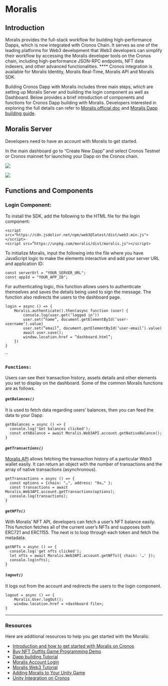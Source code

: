 # Moralis

## **Introduction**

Moralis provides the full-stack workflow for building high-performance Dapps, which is now integrated with Cronos Chain. It serves as one of the leading platforms for Web3 development that Web3 developers can simplify their workflow by accessing the Moralis developer tools on the Cronos chain, including high-performance JSON-RPC endpoints, NFT data indexers, and other advanced functionalities. **** Cronos integration is available for Moralis Identity, Moralis Real-Time, Moralis API and Moralis SDK.&#x20;

Building Cronos Dapp with Moralis includes three main steps, which are setting up Moralis Server and building the login component as well as Dashboard. Below provides a brief introduction of components and functions for Cronos Dapp building with Moralis. Developers interested in exploring the full details can refer to [Moralis official doc](https://docs.moralis.io/moralis-dapp/web3-api) and [Moralis Dapp building guide](https://moralis.io/how-to-build-a-cronos-dapp/).

## Moralis Server

Developers need to have an account with Moralis to get started.&#x20;

In the main dashboard go to “Create New Dapp” and select Cronos Testnet or Cronos mainnet for launching your Dapp on the Cronos chain.

![](https://lh5.googleusercontent.com/7oIaGeTNe80fuhymIeCuPRIg-uoSS9bI3OO2VLGWZi3hOIyPfc2Dmc7i48vRbkcuLHSxZrMMpFauaMmRtByIbX0xWlSp020-zodS-r0ZpFGMqUlyjszH6Td0IbqGpePIzk7MKB1F7SGSD7ZnpJf0DP4)

![](https://lh4.googleusercontent.com/A5vDJU3yd7sFEVHpMtVVML2j4vFSst-GliJ9r-KJsuEhaKb\_jj2tf58oLR-4N403oL2RHo9T7gRah-gzYQ5ARtHuUarfSF-v2432IiRaXL6md3HslVWQF0u0f-PpM\_7Uj1zmsJL0HP-xVf3wJDKpEfg)

## **Functions and Components**

### **Login Component:**

To install the SDK, add the following to the HTML file for the login component:

```
<script src="https://cdn.jsdelivr.net/npm/web3@latest/dist/web3.min.js"></script>
<script src=”https://unpkg.com/moralis/dist/moralis.js"></script>
```

To initialize Moralis, input the following into the file where you have JavaScript logic to make the elements interactive and add your server URL and application ID:

```
const serverUrl = "YOUR_SERVER_URL"; 
const appId = "YOUR_APP_ID";
```

For authenticating logic, this function allows users to authenticate themselves and saves the details being used to sign the message. The function also redirects the users to the dashboard page.

```
login = async () => {
    Moralis.authenticate().then(async function (user) {
        console.log(user.get(’logged in’))
        user.set(”name”, document.getElementById(’user-username’).value)
        user.set(”email”, document.getElementById(’user-email’).value)
        await user.save();
        window.location.href = ”dashboard.html”; 
    })
}
```

``

### **`Functions`**`:`

Users can see their transaction history, assets details and other elements you set to display on the dashboard. Some of the common Moralis functions are as follows.

#### _**`getBalances()`**_

It is used to fetch data regarding users’ balances, then you can feed the data to your Dapp.

```
getBalances = async () => {
  console.log('Get balances clicked');
  const ethBalance = await Moralis.Web3API.account.getNativeBalance();
}
```

#### _**`getTransactions()`**_

[Moralis API](https://docs.moralis.io/moralis-dapp/web3-api) allows fetching the transaction history of a particular Web3 wallet easily. It can return an object with the number of transactions and the array of native transactions (asynchronous).

```
getTransactions = async () => {
  const options = {chain: "…", address: "0x…" };
  const transactions = await Moralis.Web3API.account.getTransactions(options);
  console.log(transactions);
} 
```

#### _`getNFTs()`_

With Moralis’ NFT API, developers can fetch a user’s NFT balance easily. This function fetches all of the current user’s NFTs and supposes both ERC721 and ERC1155. The next is to loop through each token and fetch the metadata.

```
getNFTs = async () => {
  console.log('get nfts clicked');
  let nfts = await Moralis.Web3API.account.getNFTs({ chain: '…' });
  console.log(nfts); 
}
```

#### _`logout()`_

It logs out from the account and redirects the users to the login component.

```
logout = async () => {
    Moralis.User.logOut();
    window.location.href = <dashboard file>;
}
```

****

### **Resources**

Here are additional resources to help you get started with the Moralis:

* [Introduction and how to get started with Moralis on Cronos](https://www.youtube.com/watch?v=TE7Pkx\_z5m4)
* [Buy NFT Outfits Game Programming Demo](https://youtu.be/nxezdsQT1Mk)
* [Dapp building Tutorial](https://youtu.be/jdx2H1alijQ)
* [Moralis Account Login](https://admin.moralis.io/login)
* [Moralis Web3 Tutorial](https://youtu.be/txHnWDRB728)
* [Adding Moralis to Your Unity Game](https://docs.moralis.io/moralis-dapp/connect-the-sdk/connect-with-unity)
* [Unity Integration on Cronos](https://docs.cronos.org/cronos-play/unity)
